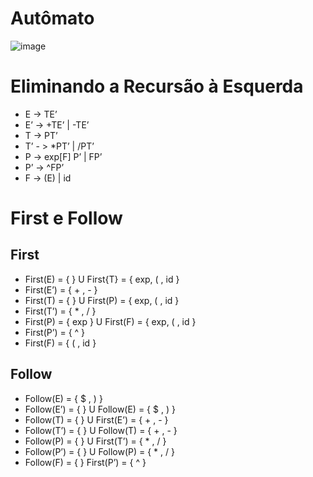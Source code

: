 # Autômato

![image](https://user-images.githubusercontent.com/75282286/178392128-9c08496b-a17a-4c48-b37e-f5645368e08c.png)

# Eliminando a Recursão à Esquerda

- E -> TE’
- E’ ->  +TE’ |  -TE’
- T -> PT’
- T’ - > *PT’ | /PT’
- P -> exp[F] P’ | FP’
- P’ -> ^FP’
- F -> (E) | id

# First e Follow

## First

- First(E) = { } U First{T} = { exp, ( , id }
- First(E’) = { + , - }
- First(T) = { }  U First(P) = { exp, ( , id }
- First(T’) = { * , / }
- First(P) = { exp } U First(F) = { exp, ( , id }
- First(P’) = { ^ }
- First(F) = { ( , id }



## Follow

- Follow(E) = { $ , ) } 
- Follow(E’) = { } U Follow(E) = { $ , ) }
- Follow(T) = { } U First(E’) = 	 { + , - }			
- Follow(T’) = { } U Follow(T) = { + , - }
- Follow(P) = { } U First(T’) = { * , / }
- Follow(P’) = { } U Follow(P) = { * , / }
- Follow(F) = { } First(P’) = { ^ }





